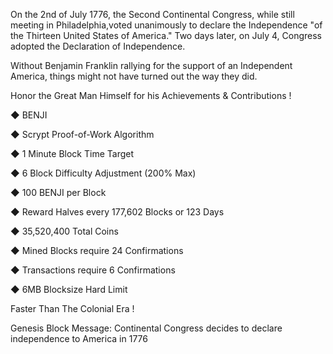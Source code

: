 
On the 2nd of July 1776, the Second Continental Congress, while still meeting in Philadelphia,voted unanimously to declare the Independence "of the Thirteen United States of America." Two days later, on July 4, Congress adopted the Declaration of Independence.

Without Benjamin Franklin rallying for the support of an Independent America, things might not have turned out the way they did.

Honor the Great Man Himself for his Achievements & Contributions !


◆ BENJI

◆ Scrypt Proof-of-Work Algorithm

◆ 1 Minute Block Time Target

◆ 6 Block Difficulty Adjustment (200% Max)

◆ 100 BENJI per Block

◆ Reward Halves every 177,602 Blocks or 123 Days

◆ 35,520,400 Total Coins

◆ Mined Blocks require 24 Confirmations

◆ Transactions require 6 Confirmations

◆ 6MB Blocksize Hard Limit


Faster Than The Colonial Era !

Genesis Block Message: Continental Congress decides to declare independence to America in 1776
